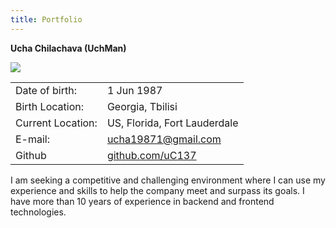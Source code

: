 ```yaml
---
title: Portfolio
---
```




**Ucha Chilachava (UchMan)**

![](https://en.gravatar.com/userimage/28694484/064cabf7e614c2cda116e0538ab123a8.png?size=300)

| | |
| :--- | :--- |
| Date of birth: | 1 Jun 1987 |
| Birth Location: | Georgia, Tbilisi |
| Current Location: | US, Florida, Fort Lauderdale |
| E-mail: | ucha19871@gmail.com |
| Github | [github.com/uC137](https://github.com/uC137/)  |

I am seeking a competitive and challenging environment where 
I can use my experience and skills to help the company meet and surpass its goals. 
I have more than 10 years of experience in backend and frontend technologies.
